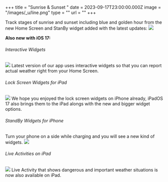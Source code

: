 +++
title = "Sunrise & Sunset "
date = 2023-09-17T23:00:00.000Z
image = "/images/_u/line.png"
type = ""
url = ""
+++

Track stages of sunrise and sunset including blue and golden hour from the new Home Screen and StanBy widget added with the latest updates: ![](/images/1w_sun_03.1.png-min.png)

**Also new with iOS 17:**

###### Interactive Widgets

![](/images/_u/i_w2.jpeg)
Latest version of our app uses interactive widgets so that you can report actual weather right from your Home Screen.

###### Lock Screen Widgets for iPad

![](/images/_u/ipad_rect2.jpg)
We hope you enjoyed the lock screen widgets on iPhone already, iPadOS 17 also brings them to the iPad alongs with the new and bigger widget options.

###### StandBy Widgets for iPhone

Turn your phone on a side while charging and you will see a new kind of widgets.
![](/images/_u/standby.png)

###### Live Activities on iPad

![](/images/_u/la.jpg)
Live Activity that shows dangerous and important weather situations is now also available on iPad.

